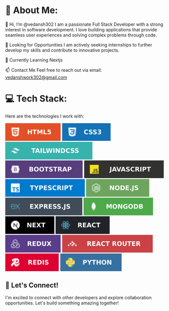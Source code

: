 # 💫 About Me:

👋 Hi, I’m @vedansh302
I am a passionate Full Stack Developer with a strong interest in software development. I love building applications that provide seamless user experiences and solving complex problems through code.

💞️ Looking for Opportunities
I am actively seeking internships to further develop my skills and contribute to innovative projects.

🌱 Currently Learning
Nextjs

📫 Contact Me
Feel free to reach out via email: [vedanshwork302@gmail.com](mailto:vedanshwork302@gmail.com)

# 💻 Tech Stack:

Here are the technologies I work with:

![HTML](https://raw.githubusercontent.com/vedansh302/SVG/main/html.svg)
![CSS](https://raw.githubusercontent.com/vedansh302/SVG/main/CSS.svg)
![Tailwind CSS](https://raw.githubusercontent.com/vedansh302/SVG/main/tailwindcss.svg)
![Bootstrap](https://raw.githubusercontent.com/vedansh302/SVG/main/bootstrap.svg)
![JavaScript](https://raw.githubusercontent.com/vedansh302/SVG/main/javascript.svg)
![TypeScript](https://raw.githubusercontent.com/vedansh302/SVG/main/typescript.svg)
![Node.js](https://raw.githubusercontent.com/vedansh302/SVG/main/nodejs.svg)
![Express.js](https://raw.githubusercontent.com/vedansh302/SVG/main/expressjs.svg)
![MongoDB](https://raw.githubusercontent.com/vedansh302/SVG/main/mongodb.svg)
![Next.js](https://raw.githubusercontent.com/vedansh302/SVG/main/next.svg)
![React](https://raw.githubusercontent.com/vedansh302/SVG/main/react.svg)
![Redux](https://raw.githubusercontent.com/vedansh302/SVG/main/redux.svg)
![React Router](https://raw.githubusercontent.com/vedansh302/SVG/main/reactrouter.svg)
![Redis](https://raw.githubusercontent.com/vedansh302/SVG/main/redis.svg)
![Python](https://raw.githubusercontent.com/vedansh302/SVG/main/python.svg)

## 🌟 Let's Connect!
I'm excited to connect with other developers and explore collaboration opportunities. Let's build something amazing together!
